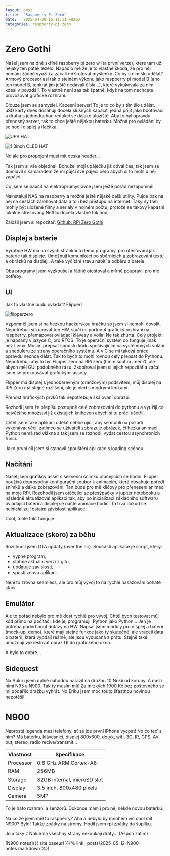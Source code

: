 ```yaml
---
layout: post
title:  "Raspberry Pi Zero"
date:   2025-04-30 15:11:11 +0200
categories: raspberry-pi zero
---
```


# Zero Gothi
Našel jsem na dně skříně raspberry pi zero w (ta první verze), které tam už nějaký ten pátek lezělo. Napadlo mě že je to vlastně škoda, že pro něj nemám žádné využití a začali mi šrotovat myšlenky. 
Co by s ním šlo udělat? Armový procesor asi tak o stejném výkonu jako raspberry pi model B (ano ten model B, tenkrát jim ještě nedávali čísla...), které vykukovala za ním kdesi v povzdálí.
To vlastně není zas tak špatné, když na tom nechcete provozovat grafické rozhraní. 

Dlouze jsem se zamyslel. Kapesní server! To je to co by s tím šlo udělat. 
uSD karty dnes dosahují docela slušných kapacit, jedná přijít jako bootovací a druhá s jednoduchou redukcí se dájako úložiště. 
Aby to byl opravdu přenosný server, tak to chce ještě nějakou baterku. Možná pro ovládání by se hodil displej a tlačítka.

![UPS HAT](https://camo.githubusercontent.com/71e71421acd0326ef1c49fd9f5d177e8ca01e219ebcc086b0076831f82150461/68747470733a2f2f7777772e7761766573686172652e636f6d2f772f75706c6f61642f7468756d622f302f30642f5550532d4841542d432d312e6a70672f38303070782d5550532d4841542d432d312e6a7067)

![1.3inch OLED HAT](https://camo.githubusercontent.com/213d8b67642838a3490c3bb8bc5cfdc6344fddb46e9de5493c20b6fe64f57618/68747470733a2f2f7777772e7761766573686172652e636f6d2f772f75706c6f61642f7468756d622f652f65332f312e33696e63682d4f4c45442d4841542d312e6a70672f36303070782d312e33696e63682d4f4c45442d4841542d312e6a7067)

No ale pro propojení musí mít deska header...

Tak jsem si vše objednal.
Bohužel mojí upáječku již odvál čas, tak jsem se domluvil s kamarádem že mi půjčí své pájecí pero abych si to mohl u něj zapájet.

Co jsem se naučil na elektroprumyslovce jsem ještě pořád nezapomněl.

Nainstaluji NAS na raspberry a možná ještě nějaké další utility. Pujde pak na něj na cestách zálohovat data a to i bez přístupu na internet. Taky ny tam mohly být uložené filmy a seriály v hojném počtu, protože se takový kapasni lokálně stresovaný Netflix docela vlastně tak hodí.

Založil jsem si repozitář: 
[Github: RPi Zero Gothi](https://github.com/elPytel/RPi_Zero_Gothi)

## Displej a baterie
Výrobce HW má na svých stránkách demo programy, pro otestování jak baterie tak displeje.
Umožnuji komunikaci po sběrnicích a zobrazování textu a obrázků na displeji. A také vyčítání stavu nabití a odběru z bateie.

Oba programy jsem vyzkoušel a řádně otestoval a mírně poupravil pro mé potřeby.

## UI
Jak to vlastně budu ovládat?
Flipper!

![flipperzero](https://flipperzero.one/img/tild6566-3434-4266-b037-646663393733__fpr_web_1.jpg)

Vzpomněl jsem si na hezkou hackerskou hračku so jsem si nemohl dovolit. Nepotřebuji si kupovat ten HW, stačí mi portnout grafický rozhraní na raspberry, přemapovat ovládací klávesy a voila!
Ne tak zhurta. Celý projekt je napsaný v jazyce C, pro RTOS. To je operační systém co funguje jinak než Linux. Musím přepsat spoustu kódu spočívajícím na systémových volání a sheduleru ze strany operačního systému. A v C se mi taková práce opravdu nechce dělat. Tak to bych to mohl rovnou celý přepsat do Pythonu. Nepotřebuji aby to byl Flipper zero na RPi zero (hmm souhra jmen?), ale abych měl GUI podobného rázu.
Zkopíroval jsem si jejich repozitář a začal jsem se prokousávat grafickými assety.

Flipper má displej s jednobarevným (oranžovým) podsvitem, můj displej na RPi Zero má stejné rozlišení, ale je oled s modrými ledkami.

Přenost hrafických prvků tak nepotřebuje škálování obrazu. 

Rozhodl jsem že přepíšu postupně celé zobrazování do pythonu a využiji co největšího množství již existujích knihoven abych si tu práci ušetřil. 

Chtěl jsem také aplikaci udělat neblokující, aby se mohli na pozadí vykonávat věci, zatímco se uživateli zobrazuje obrázek, či hezká animaci. Python nemá rád vlákna a tak jsem se rozhodil vydat cestou asynchroních funcí. 

Jako první cíl jsem si stanovil spouštění aplikace s loading scénou. 

## Načítání

Našel jsem grafikcý asset s sekvencí snímku otáčejících se hodin.
Flipper používá doprovodný konfigurační soubor k animacím, která obsahuje poředí snímků a dálku zobrazování. Tan bude pro mě klíčový pro přenesení animací na moje RPi. 
Rozchodil jsem otáčející se přesýpačky v jupiter notebooku a následně aktualizoval aplikaci tak, aby po inicializaci základního softwaru ovládající baterii a displej se načte animace hodin. Ta trvá dokud se neinicializují ostatní závislosti aplikace.

Cool, tohle fakt funguje.

## Aktualizace (skoro) za běhu

Rozchodil jsem OTA updaty (over the air). Součástí aplikace je script, který:
- vypne program,
- stáhne aktuální verzi z gitu,
- updatuje závislosti,
- spustí znovu aplikaci.

Není to zrovna seamless, ale pro můj vývoj to na rychlé nasazování bohatě stačí.

## Emulátor

Ale to pořád nebylo pro mě dost rychlé pro vývoj. Chtěl bych testovat můj kód přímo na počítači, kde jej programuji. Python jako Python... Jen je potřeba podvrhnout dotazy na HW. Napsal jsem moduly pro displej a baterii (mock-up, demo), které mají stejné funkce jako ty skutečné, ale vracejí data o baterii, která vypdají reálně, ale jsou vycucaná z prstu. Stejně také umožnují vykreslovat obraz UI do grafického okna.

A bylo to dobré...

## Sidequest

Na Aukru jsem úplně náhodou narazil na dražbu 10 Nokii od koruny. A mezi nimi N95 a N900. Tak ty musím mít!
Za mrzkých 1000 Kč bez poštovného se mi podařilo dražbu vyhrát.
No Eriku jsem moc touto šťastnou novinou nepotěšil.

# N900
Naprostá legenda mezi telefony, ať se jde první iPhone vycpat! 
No co teď s ním?
Má baterku, klávesnici, displej 800x600, dotyk, wifi, 3G, IR, GPS, AV out, stereo, radio recive/transmit...

| Vlastnost | Specifikace |
| --- | --- |
| Processor | 0.6 GHz ARM Cortex-A8 |
| RAM | 256MB |
| Storage | 32GB internal, microSD slot |
| Display | 3.5 inch, 800x480 pixels |
| Camera | 5MP |

To je hafo rozhraní a senzorů.
Dokonce mám i pro něj někde novou baterku.

Na co že jsem měl to raspberry? Aha a nebylo by mnohem víc cool mít N900? Bylo! Takže zpátky na stromy. Hodil jsem rpi zpátky do šuplíku.

Jo a taky z Nokie na všechny strany nekoukají dráty... (Aspoň zatím)

[N900 notes]({{ site.baseurl }}{% link _posts/2025-05-12-N900-notes.markdown %})
